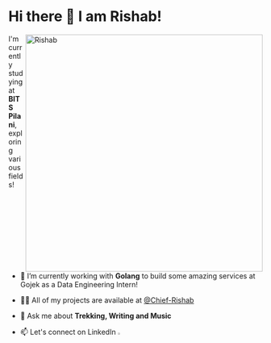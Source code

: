 
<h1> Hi there 👋 I am Rishab! </h1>

<a><img align="right" alt="Rishab" width="470px" src="https://github-readme-stats.vercel.app/api?username=Chief-Rishab&theme=radical"></a>
I'm currently studying at **BITS Pilani**, exploring various fields!
<br/>
<!-- <img align="right" height="225" src="004b173f6e3d6843df10114e087f30a8.gif"> -->

- 🌱 I’m currently working with **Golang** to build some amazing services at Gojek as a Data Engineering Intern!

- 👨‍💻 All of my projects are available at [@Chief-Rishab](https://github.com/Chief-Rishab)

- 💬 Ask me about **Trekking, Writing and Music**

- 📫 Let's connect on LinkedIn [<img src="https://img.icons8.com/color/48/000000/linkedin.png" width="2.3%"/>](https://www.linkedin.com/in/rishab-jain-b9701b194/)





